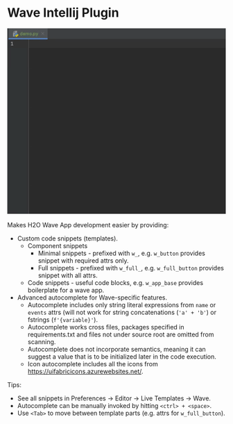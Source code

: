 # Wave Intellij Plugin

![Plugin demo](src/main/resources/gifs/plugin-demo.gif)

Makes H2O Wave App development easier by providing:

* Custom code snippets (templates).
  * Component snippets
    * Minimal snippets - prefixed with `w_`, e.g. `w_button` provides snippet with required attrs only.
    * Full snippets - prefixed with `w_full_`, e.g. `w_full_button` provides snippet with all attrs.
  * Code snippets - useful code blocks, e.g. `w_app_base` provides boilerplate for a wave app.
* Advanced autocomplete for Wave-specific features.
  * Autocomplete includes only string literal expressions from `name` or `events` attrs (will not work for string concatenations (`'a' + 'b'`) or fstrings (`f'{variable}'`).
  * Autocomplete works cross files, packages specified in requirements.txt and files not under source root are omitted
from scanning.
  * Autocomplete does not incorporate semantics, meaning it can suggest a value that is to be initialized
later in the code execution.
  * Icon autocomplete includes all the icons from <https://uifabricicons.azurewebsites.net/>.

Tips:

* See all snippets in Preferences -> Editor -> Live Templates -> Wave.
* Autocomplete can be manually invoked by hitting `<ctrl> + <space>`.
* Use `<Tab>` to move between template parts (e.g. attrs for `w_full_button`).
